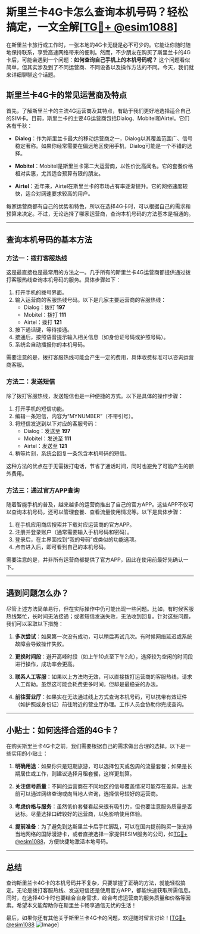 # 斯里兰卡4G卡怎么查询本机号码？轻松搞定，一文全解[[TG💪+ @esim1088](https://t.me/s/esim1088)]

在斯里兰卡旅行或工作时，一张本地的4G卡无疑是必不可少的。它能让你随时随地保持联系，享受高速网络带来的便利。然而，不少朋友在购买了斯里兰卡的4G卡后，可能会遇到一个问题：**如何查询自己手机上的本机号码呢？** 这个问题看似简单，但其实涉及到了不同运营商、不同设备以及操作方法的不同。今天，我们就来详细聊聊这个话题。

## 斯里兰卡4G卡的常见运营商及特点

首先，了解斯里兰卡的主流4G运营商及其特点，有助于我们更好地选择适合自己的SIM卡。目前，斯里兰卡的主要4G运营商包括Dialog、Mobitel和Airtel。它们各有千秋：

- **Dialog**：作为斯里兰卡最大的移动运营商之一，Dialog以其覆盖范围广、信号稳定著称。如果你经常需要在偏远地区使用手机，Dialog可能是一个不错的选择。
  
- **Mobitel**：Mobitel是斯里兰卡第二大运营商，以性价比高闻名。它的套餐价格相对实惠，尤其适合预算有限的朋友。
  
- **Airtel**：近年来，Airtel在斯里兰卡的市场占有率逐渐提升。它的网络速度较快，适合对网速要求较高的用户。

每家运营商都有自己的优势和特色，所以在选择4G卡时，可以根据自己的需求和预算来决定。不过，无论选择了哪家运营商，查询本机号码的方法基本是相通的。

---

## 查询本机号码的基本方法

### 方法一：拨打客服热线

这是最直接也是最常用的方法之一。几乎所有的斯里兰卡4G运营商都提供通过拨打客服热线查询本机号码的服务。具体步骤如下：

1. 打开手机的拨号界面。
2. 输入运营商的客服热线号码。以下是几家主要运营商的客服热线：
   - Dialog：拨打 **197**
   - Mobitel：拨打 **111**
   - Airtel：拨打 **121**
3. 按下通话键，等待接通。
4. 接通后，按照语音提示输入相关信息（如身份证号码或护照号码）。
5. 系统会自动播报你的本机号码。

需要注意的是，拨打客服热线可能会产生一定的费用，具体收费标准可以咨询运营商客服。

### 方法二：发送短信

除了拨打客服热线，发送短信也是一种便捷的方式。以下是具体的操作步骤：

1. 打开手机的短信功能。
2. 编辑一条短信，内容为“MYNUMBER”（不带引号）。
3. 将短信发送到以下对应的客服号码：
   - Dialog：发送至 **197**
   - Mobitel：发送至 **111**
   - Airtel：发送至 **121**
4. 稍等片刻，系统会回复一条包含本机号码的短信。

这种方法的优点在于无需拨打电话，节省了通话时间，同时也避免了可能产生的额外费用。

### 方法三：通过官方APP查询

随着智能手机的普及，越来越多的运营商推出了自己的官方APP。这些APP不仅可以查询本机号码，还可以管理套餐、查看流量使用情况等。以下是具体步骤：

1. 在手机应用商店搜索并下载对应运营商的官方APP。
2. 注册并登录账户（通常需要输入手机号码和密码）。
3. 登录后，在主界面找到“我的号码”或类似的功能选项。
4. 点击进入后，即可看到自己的本机号码。

需要注意的是，并非所有运营商都提供了官方APP，因此在使用前最好先确认一下。

---

## 遇到问题怎么办？

尽管上述方法简单易行，但在实际操作中仍可能出现一些问题。比如，有时候客服热线繁忙，长时间无法接通；或者短信发送失败，无法收到回复。针对这些问题，我们可以采取以下措施：

1. **多次尝试**：如果第一次没有成功，可以稍后再试几次。有时候网络延迟或系统故障会导致操作失败。
   
2. **更换时间段**：避开高峰时段（如上午10点至下午2点），选择较为空闲的时间段进行操作，成功率会更高。

3. **联系人工客服**：如果以上方法均无效，可以直接拨打运营商的客服热线，请求人工帮助。虽然这可能会耗费更多时间，但却是最稳妥的办法。

4. **前往营业厅**：如果实在无法通过线上方式查询本机号码，可以携带有效证件（如护照或身份证）前往附近的营业厅办理。工作人员会协助你完成查询。

---

## 小贴士：如何选择合适的4G卡？

在购买斯里兰卡4G卡之前，我们需要根据自己的需求做出合理的选择。以下是一些实用的小贴士：

1. **明确用途**：如果你只是短期旅游，可以选择包天或包周的流量套餐；如果是长期居住或工作，则建议选择月租套餐，这样更划算。

2. **关注信号质量**：不同的运营商在不同地区的信号覆盖情况可能存在差异。出发前可以通过网络查询或向当地人咨询，选择信号较好的运营商。

3. **考虑价格与服务**：虽然低价套餐看起来很有吸引力，但也要注意服务质量是否达标。尽量选择口碑较好的运营商，以免影响使用体验。

4. **提前准备**：为了避免到达斯里兰卡后手忙脚乱，可以在国内提前购买一张支持当地网络的国际漫游卡，或者直接选择一家提供ESIM服务的公司，如[TG💪+ @esim1088](https://t.me/s/esim1088)，方便快捷地激活本地号码。

---

## 总结

查询斯里兰卡4G卡的本机号码并不复杂，只要掌握了正确的方法，就能轻松搞定。无论是拨打客服热线、发送短信还是使用官方APP，都能快速获取所需信息。同时，在选择4G卡时也要结合自身需求，综合考虑运营商的服务质量和价格等因素。希望本文能帮助你在斯里兰卡畅享通信无忧的生活！

最后，如果你还有其他关于斯里兰卡4G卡的问题，欢迎随时留言讨论！[[TG💪+ @esim1088](https://t.me/s/esim1088) ![Image](https://i.postimg.cc/4NQfJmqS/Snipaste-2025-05-13-00-14-12.png)]
